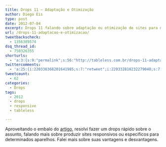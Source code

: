 ```yaml
---
title: Drops 11 – Adaptação e Otimização
author: Diego Eis
type: post
date: 2012-07-04
excerpt: Drops 11 falando sobre adaptação ou otimização de sites para mobile.
url: /drops-11-adaptacao-e-otimizacao/
tweetbackscheck:
  - 1356389574
dsq_thread_id:
  - 750326355
shorturls:
  - 'a:3:{s:9:"permalink";s:56:"http://tableless.com.br/drops-11-adaptacao-e-otimizacao/";s:7:"tinyurl";s:26:"http://tinyurl.com/bsb2rql";s:4:"isgd";s:19:"http://is.gd/NPopPh";}'
twittercomments:
  - 'a:25:{i:220336368201641985;s:7:"retweet";i:220332810232279040;s:7:"retweet";i:220331636112371717;s:7:"retweet";i:220331072523747328;s:7:"retweet";i:220330465545043971;s:7:"retweet";i:220841985777475584;s:7:"retweet";i:220696305226354691;s:7:"retweet";i:220694725517254657;s:7:"retweet";i:226267887269183488;s:7:"retweet";i:226260361207238656;s:7:"retweet";i:223388037525155840;s:7:"retweet";i:223387626634350592;s:7:"retweet";i:230480796044128257;s:7:"retweet";i:230272930158882816;s:7:"retweet";i:238093604336316416;s:7:"retweet";i:236434749474873344;s:7:"retweet";i:236404650469900288;s:7:"retweet";i:236281597840748545;s:7:"retweet";i:248032537392332800;s:7:"retweet";i:248030199109779456;s:7:"retweet";i:246261567073685504;s:7:"retweet";i:246246020902707200;s:7:"retweet";i:246225144182362115;s:7:"retweet";i:246219602873446402;s:7:"retweet";i:265785593160675328;s:7:"retweet";}'
tweetcount:
  - 62
categories:
  - Drops
tags:
  - 2012
  - drops
  - responsive
  - tableless

---
```

Aproveitando o embalo do [artigo][1], resolvi fazer um drops rápido sobre o assunto, falando mais sobre produzir sites responsivos ou específicos para determinados aparelhos. Falei mais sobre suas vantagens e desvantagens.

 [1]: http://tableless.com.br/responsive-web-design-adaptacao-vs-otimizacao/ "Responsive Web Design – Adaptação vs Otimização"